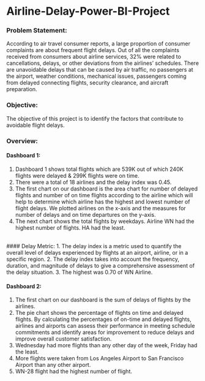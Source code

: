# Airline-Delay-Power-BI-Project

### Problem Statement:
According to air travel consumer reports, a large proportion of consumer complaints are
about frequent flight delays.
Out of all the complaints received from consumers about airline services, 32% were
related to cancellations, delays, or other deviations from the airlines’ schedules.
There are unavoidable delays that can be caused by air traffic, no passengers at the
airport, weather conditions, mechanical issues, passengers coming from delayed
connecting flights, security clearance, and aircraft preparation.

### Objective:
The objective of this project is to identify the factors that contribute to avoidable flight delays.

### Overview:
#### Dashboard 1:
1. Dashboard 1 shows total flights which are 539K out of which 240K flights were delayed & 299K flights were on time. 
2. There were a total of 18 airlines and the delay index was 0.45.
3. The first chart on our dashboard is the area chart for number of delayed flights and number of on time flights according to the airline which will help to determine which airline has the highest and lowest number of flight delays. We plotted airlines on the x-axis and the measures for number of delays and on time departures on the y-axis.
4. The next chart shows the total flights by weekdays. Airline WN had the highest number of flights. HA had the least.
<br>
#### Delay Metric:
1. The delay index is a metric used to quantify the overall level of delays experienced by flights at an airport, airline, or in a specific region.
2. The delay index takes into account the frequency, duration, and magnitude of delays to give a comprehensive assessment of the delay situation.
3. The highest was 0.70 of WN Airline.

#### Dashboard 2:
1. The first chart on our dashboard is the sum of delays of flights by the airlines.
2. The pie chart shows the percentage of flights on time and delayed flights. By calculating the percentages of on-time and delayed flights, airlines and airports can assess their performance in meeting schedule commitments and identify areas for improvement to reduce delays and
improve overall customer satisfaction.
3. Wednesday had more flights than any other day of the week, Friday had the least.
4. More flights were taken from Los Angeles Airport to San Francisco Airport than any other airport.
5. WN-28 flight had the highest number of flight.
